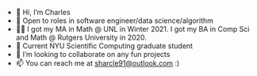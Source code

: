 - 👋 Hi, I’m Charles
- 👀 Open to roles in software engineer/data science/algorithm
- 😵‍💫 I got my MA in Math @ UNL in Winter 2021. I got my BA in Comp Sci and Math @ Rutgers University in 2020.
- 🌱 Current NYU Scientific Computing graduate student
- 💞️ I’m looking to collaborate on any fun projects
- 📫 You can reach me at sharcle91@outlook.com :)

<!---
Sharcle9/Sharcle9 is a ✨ special ✨ repository because its `README.md` (this file) appears on your GitHub profile.
You can click the Preview link to take a look at your changes.
--->
